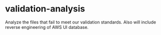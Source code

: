 # validation-analysis
Analyze the files that fail to meet our validation standards. Also will include reverse engineering of AWS UI database.
